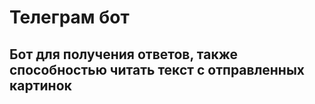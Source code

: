# Телеграм бот
## Бот для получения ответов, также способностью читать текст с отправленных картинок
